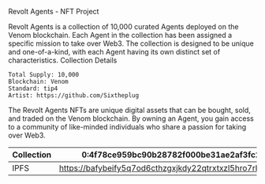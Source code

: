 Revolt Agents - NFT Project

Revolt Agents is a collection of 10,000 curated Agents deployed on the Venom blockchain. Each Agent in the collection has been assigned a specific mission to take over Web3. The collection is designed to be unique and one-of-a-kind, with each Agent having its own distinct set of characteristics.
Collection Details

    Total Supply: 10,000
    Blockchain: Venom
    Standard: tip4
    Artist: https://github.com/Sixtheplug

The Revolt Agents NFTs are unique digital assets that can be bought, sold, and traded on the Venom blockchain. By owning an Agent, you gain access to a community of like-minded individuals who share a passion for taking over Web3.

| Collection | 0:4f78ce959bc90b28782f000be31ae2af3fc2aac25e2b9f2754486a05a49992c7                        |
| ---------- | ----------------------------------------------------------------------------------------- |
| IPFS       | https://bafybeify5q7od6cthzgxjkdy22qtrxtxzl5hro7rbh3oyg2rxs736eept4.ipfs.dweb.link/images |
